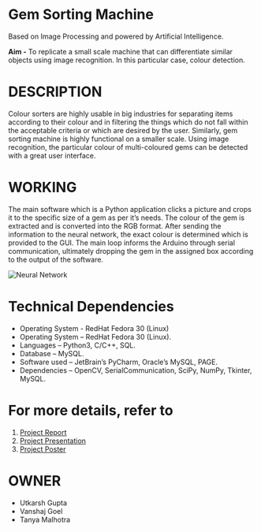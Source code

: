 # Gem Sorting Machine 
Based on Image Processing and powered by Artificial Intelligence.

**Aim -** To replicate a small scale machine that can differentiate similar objects using image recognition. In this particular case, colour detection.

# DESCRIPTION
Colour sorters are highly usable in big industries for separating items according to their colour and in filtering the things which do not fall within the acceptable criteria or which are desired by the user. Similarly, gem sorting machine is highly functional on a smaller scale. Using image recognition, the particular colour of multi-coloured gems can be detected with a great user interface.

# WORKING
The main software which is a Python application clicks a picture and crops it to the specific size of a gem as per it’s needs. The colour of the gem is extracted and is converted into the RGB format. After sending the information to the neural network, the exact colour is determined which is provided to the GUI. The main loop informs the Arduino through serial communication, ultimately dropping the gem in the assigned box according to the output of the software.

![Neural Network](https://github.com/AvGeekGupta/Gems-Seperator/blob/master/Documents/Pictures/Neural%20Network.png)

# Technical Dependencies
- Operating System - RedHat Fedora 30 (Linux)
- Operating System – RedHat Fedora 30 (Linux).
- Languages – Python3, C/C++, SQL.
- Database – MySQL.
- Software used – JetBrain’s PyCharm, Oracle’s MySQL, PAGE.
- Dependencies – OpenCV, SerialCommunication, SciPy, NumPy, Tkinter, MySQL.

# For more details, refer to
1. [Project Report]()
2. [Project Presentation]()
3. [Project Poster]()

# OWNER
- Utkarsh Gupta
- Vanshaj Goel
- Tanya Malhotra




